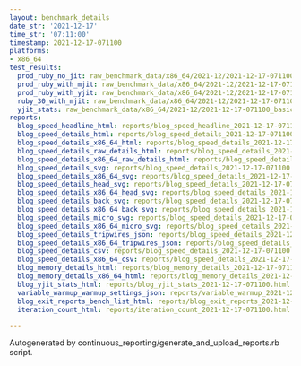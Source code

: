 ```yaml
---
layout: benchmark_details
date_str: '2021-12-17'
time_str: '07:11:00'
timestamp: 2021-12-17-071100
platforms:
- x86_64
test_results:
  prod_ruby_no_jit: raw_benchmark_data/x86_64/2021-12/2021-12-17-071100_basic_benchmark_prod_ruby_no_jit.json
  prod_ruby_with_mjit: raw_benchmark_data/x86_64/2021-12/2021-12-17-071100_basic_benchmark_prod_ruby_with_mjit.json
  prod_ruby_with_yjit: raw_benchmark_data/x86_64/2021-12/2021-12-17-071100_basic_benchmark_prod_ruby_with_yjit.json
  ruby_30_with_mjit: raw_benchmark_data/x86_64/2021-12/2021-12-17-071100_basic_benchmark_ruby_30_with_mjit.json
  yjit_stats: raw_benchmark_data/x86_64/2021-12/2021-12-17-071100_basic_benchmark_yjit_stats.json
reports:
  blog_speed_headline_html: reports/blog_speed_headline_2021-12-17-071100.html
  blog_speed_details_html: reports/blog_speed_details_2021-12-17-071100.html
  blog_speed_details_x86_64_html: reports/blog_speed_details_2021-12-17-071100.x86_64.html
  blog_speed_details_raw_details_html: reports/blog_speed_details_2021-12-17-071100.raw_details.html
  blog_speed_details_x86_64_raw_details_html: reports/blog_speed_details_2021-12-17-071100.x86_64.raw_details.html
  blog_speed_details_svg: reports/blog_speed_details_2021-12-17-071100.svg
  blog_speed_details_x86_64_svg: reports/blog_speed_details_2021-12-17-071100.x86_64.svg
  blog_speed_details_head_svg: reports/blog_speed_details_2021-12-17-071100.head.svg
  blog_speed_details_x86_64_head_svg: reports/blog_speed_details_2021-12-17-071100.x86_64.head.svg
  blog_speed_details_back_svg: reports/blog_speed_details_2021-12-17-071100.back.svg
  blog_speed_details_x86_64_back_svg: reports/blog_speed_details_2021-12-17-071100.x86_64.back.svg
  blog_speed_details_micro_svg: reports/blog_speed_details_2021-12-17-071100.micro.svg
  blog_speed_details_x86_64_micro_svg: reports/blog_speed_details_2021-12-17-071100.x86_64.micro.svg
  blog_speed_details_tripwires_json: reports/blog_speed_details_2021-12-17-071100.tripwires.json
  blog_speed_details_x86_64_tripwires_json: reports/blog_speed_details_2021-12-17-071100.x86_64.tripwires.json
  blog_speed_details_csv: reports/blog_speed_details_2021-12-17-071100.csv
  blog_speed_details_x86_64_csv: reports/blog_speed_details_2021-12-17-071100.x86_64.csv
  blog_memory_details_html: reports/blog_memory_details_2021-12-17-071100.html
  blog_memory_details_x86_64_html: reports/blog_memory_details_2021-12-17-071100.x86_64.html
  blog_yjit_stats_html: reports/blog_yjit_stats_2021-12-17-071100.html
  variable_warmup_warmup_settings_json: reports/variable_warmup_2021-12-17-071100.warmup_settings.json
  blog_exit_reports_bench_list_html: reports/blog_exit_reports_2021-12-17-071100.bench_list.html
  iteration_count_html: reports/iteration_count_2021-12-17-071100.html

---
```

Autogenerated by continuous_reporting/generate_and_upload_reports.rb script.
